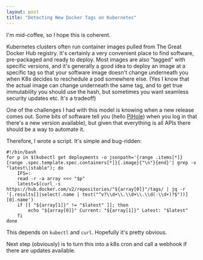 ```yaml
---
layout: post
title: "Detecting New Docker Tags on Kubernetes"
---
```


I'm mid-coffee, so I hope this is coherent.

Kubernetes clusters often run container images pulled from The Great Docker Hub registry. It's certainly a very convenient place to find software, pre-packaged and ready to deploy. Most images are also "tagged" with specific versions, and it's generally a good idea to deploy an image at a specific tag so that your software image doesn't change underneath you when K8s decides to reschedule a pod somewhere else. (Yes I know that the actual image can change underneath the same tag, and to get true immutability you should use the hash, but sometimes you want seamless security updates etc. It's a tradeoff)

One of the challenges I had with this model is knowing when a new release comes out. Some bits of software tell you (hello [PiHole](https://pi-hole.net)) when you log in that there's a new version available), but given that everything is all APIs there should be a way to automate it.

Therefore, I wrote a script. It's simple and bug-ridden:

``` shell
#!/bin/bash
for p in $(kubectl get deployments -o jsonpath='{range .items[*]}{range .spec.template.spec.containers[*]}{.image}{"\n"}{end}'| grep -v  "latest\|stable"); do
    IFS=:
    read -r -a array <<< "$p"
    latest=$(curl -s https://hub.docker.com/v2/repositories/"${array[0]}"/tags/ | jq -r '[.results[]|select(.name | test("^v?\\d+\\.\\d+\\.\\d(-\\d+)?$"))][0].name')
    if [[ "${array[1]}" != "$latest" ]]; then
        echo "${array[0]}" Current: "${array[1]}" Latest: "$latest"
    fi
done
```

This depends on `kubectl` and `curl`. Hopefully it's pretty obvious.

Next step (obviously) is to turn this into a k8s cron and call a webhook if there are updates available.
